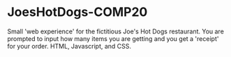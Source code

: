 # JoesHotDogs-COMP20
Small 'web experience' for the fictitious Joe's Hot Dogs restaurant. You are prompted to input how many items you are getting and you get a 'receipt' for your order. HTML, Javascript, and CSS.
